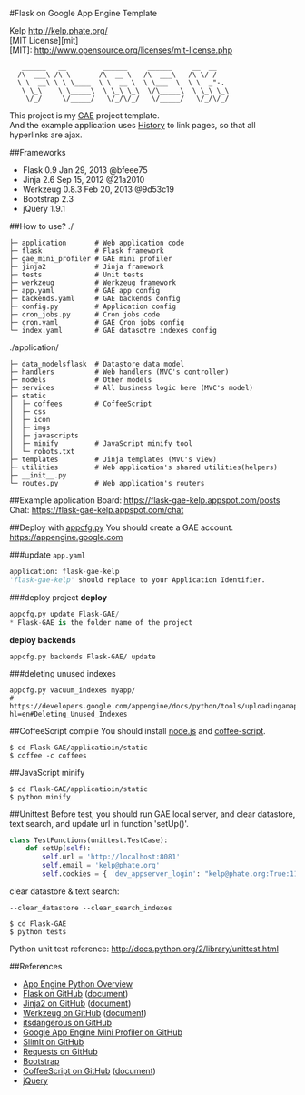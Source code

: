 #Flask on Google App Engine Template

Kelp http://kelp.phate.org/  
[MIT License][mit]  
[MIT]: http://www.opensource.org/licenses/mit-license.php

```
   ______   __         ______     ______     __  __
  /\  ___\ /\ \       /\  __ \   /\  ___\   /\ \/ /
  \ \  __\ \ \ \____  \ \  __ \  \ \___  \  \ \  _"-.
   \ \_\    \ \_____\  \ \_\ \_\  \/\_____\  \ \_\ \_\
    \/_/     \/_____/   \/_/\/_/   \/_____/   \/_/\/_/
```

This project is my <a href="https://developers.google.com/appengine/" target="_blank">GAE</a> project template.  
And the example application uses <a href="http://www.whatwg.org/specs/web-apps/current-work/#history-0" target="_blank">History</a> to link pages, so that all hyperlinks are ajax.  


##Frameworks
+ Flask 0.9 Jan 29, 2013 @bfeee75
+ Jinja 2.6 Sep 15, 2012 @21a2010
+ Werkzeug 0.8.3 Feb 20, 2013 @9d53c19
+ Bootstrap 2.3
+ jQuery 1.9.1



##How to use?
./
```
├─ application       # Web application code
├─ flask             # Flask framework
├─ gae_mini_profiler # GAE mini profiler
├─ jinja2            # Jinja framework
├─ tests             # Unit tests
├─ werkzeug          # Werkzeug framework
├─ app.yaml          # GAE app config
├─ backends.yaml     # GAE backends config
├─ config.py         # Application config
├─ cron_jobs.py      # Cron jobs code
├─ cron.yaml         # GAE Cron jobs config
└─ index.yaml        # GAE datasotre indexes config
```

./application/
```
├─ data_modelsflask  # Datastore data model
├─ handlers          # Web handlers (MVC's controller)
├─ models            # Other models
├─ services          # All business logic here (MVC's model)
├─ static
│  ├─ coffees        # CoffeeScript
│  ├─ css
│  ├─ icon
│  ├─ imgs
│  ├─ javascripts
│  ├─ minify         # JavaScript minify tool
│  └─ robots.txt
├─ templates         # Jinja templates (MVC's view)
├─ utilities         # Web application's shared utilities(helpers)
├─ __init__.py
└─ routes.py         # Web application's routers
```


##Example application
Board: https://flask-gae-kelp.appspot.com/posts  
Chat: https://flask-gae-kelp.appspot.com/chat  


##Deploy with <a href="https://developers.google.com/appengine/downloads#Google_App_Engine_SDK_for_Python" target="_blank">appcfg.py</a>
You should create a GAE account.  
https://appengine.google.com  
  
###update `app.yaml`
```Python
application: flask-gae-kelp
'flask-gae-kelp' should replace to your Application Identifier.
```

###deploy project
**deploy**
```Python
appcfg.py update Flask-GAE/
* Flask-GAE is the folder name of the project
```
**deploy backends**
```
appcfg.py backends Flask-GAE/ update
```

###deleting unused indexes
```
appcfg.py vacuum_indexes myapp/
# https://developers.google.com/appengine/docs/python/tools/uploadinganapp?hl=en#Deleting_Unused_Indexes
```


##CoffeeScript compile
You should install <a href="https://github.com/joyent/node" target="_blank">node.js</a> and <a href="https://github.com/jashkenas/coffee-script" target="_blank">coffee-script</a>.
```
$ cd Flask-GAE/applicatioin/static
$ coffee -c coffees
```



##JavaScript minify
```
$ cd Flask-GAE/applicatioin/static
$ python minify
```


##Unittest
Before test, you should run GAE local server, and clear datastore, text search, and update url in function 'setUp()'.
```Python
class TestFunctions(unittest.TestCase):
    def setUp(self):
        self.url = 'http://localhost:8081'
        self.email = 'kelp@phate.org'
        self.cookies = { 'dev_appserver_login': "kelp@phate.org:True:111325016121394242422" }
```
clear datastore & text search:
```
--clear_datastore --clear_search_indexes
```
```
$ cd Flask-GAE
$ python tests
```
Python unit test reference: <a href="http://docs.python.org/2/library/unittest.html" target="_blank">http://docs.python.org/2/library/unittest.html</a>



##References
+ <a href="https://developers.google.com/appengine/docs/python/overview" target="_blank">App Engine Python Overview</a>
+ <a href="https://github.com/mitsuhiko/flask" target="_blank">Flask on GitHub</a>
(<a href="http://flask.pocoo.org/" target="_blank">document</a>)
+ <a href="https://github.com/mitsuhiko/jinja2" target="_blank">Jinja2 on GitHub</a>
(<a href="http://jinja.pocoo.org/" target="_blank">document</a>)
+ <a href="https://github.com/mitsuhiko/werkzeug" target="_blank">Werkzeug on GitHub</a>
(<a href="http://werkzeug.pocoo.org/" target="_blank">document</a>)
+ <a href="https://github.com/mitsuhiko/itsdangerous" target="_blank">itsdangerous on GitHub</a>
+ <a href="https://github.com/kamens/gae_mini_profiler" target="_blank">Google App Engine Mini Profiler on GitHub</a>
+ <a href="https://github.com/rspivak/slimit" target="_blank">SlimIt on GitHub</a>
+ <a href="https://github.com/kennethreitz/requests" target="_blank">Requests on GitHub</a>
+ <a href="http://twitter.github.com/bootstrap/" target="_blank">Bootstrap</a>
+ <a href="https://github.com/jashkenas/coffee-script" target="_blank">CoffeeScript on GitHub</a>
(<a href="http://coffeescript.org/" target="_blank">document</a>)
+ <a href="http://jquery.com/" target="_blank">jQuery</a>
